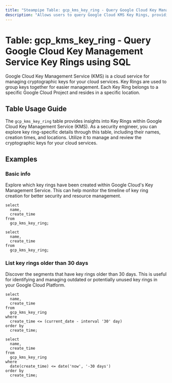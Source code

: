 ```yaml
---
title: "Steampipe Table: gcp_kms_key_ring - Query Google Cloud Key Management Service Key Rings using SQL"
description: "Allows users to query Google Cloud KMS Key Rings, providing detailed information about each key ring including its name, creation time, and location."
---
```


# Table: gcp_kms_key_ring - Query Google Cloud Key Management Service Key Rings using SQL

Google Cloud Key Management Service (KMS) is a cloud service for managing cryptographic keys for your cloud services. Key Rings are used to group keys together for easier management. Each Key Ring belongs to a specific Google Cloud Project and resides in a specific location.

## Table Usage Guide

The `gcp_kms_key_ring` table provides insights into Key Rings within Google Cloud Key Management Service (KMS). As a security engineer, you can explore key ring-specific details through this table, including their names, creation times, and locations. Utilize it to manage and review the cryptographic keys for your cloud services.

## Examples

### Basic info
Explore which key rings have been created within Google Cloud's Key Management Service. This can help monitor the timeline of key ring creation for better security and resource management.

```sql+postgres
select
  name,
  create_time
from
  gcp_kms_key_ring;
```

```sql+sqlite
select
  name,
  create_time
from
  gcp_kms_key_ring;
```

### List key rings older than 30 days
Discover the segments that have key rings older than 30 days. This is useful for identifying and managing outdated or potentially unused key rings in your Google Cloud Platform.

```sql+postgres
select
  name,
  create_time
from
  gcp_kms_key_ring
where
  create_time <= (current_date - interval '30' day)
order by
  create_time;
```

```sql+sqlite
select
  name,
  create_time
from
  gcp_kms_key_ring
where
  date(create_time) <= date('now', '-30 days')
order by
  create_time;
```